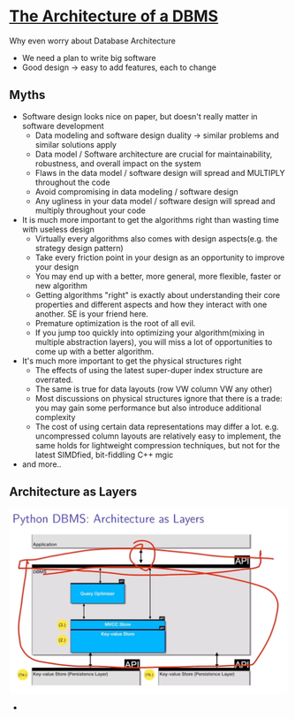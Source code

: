 # [The Architecture of a DBMS](https://www.youtube.com/watch?v=dz_42FSs7x4&list=WL&index=6)

Why even worry about Database Architecture

- We need a plan to write big software
- Good design -> easy to add features, each to change

## Myths

- Software design looks nice on paper, but doesn't really matter in software development
    - Data modeling and software design duality -> similar problems and similar solutions apply
    - Data model / Software architecture are crucial for maintainability, robustness, and overall impact on the
      system
    - Flaws in the data model / software design will spread and MULTIPLY throughout the code
    - Avoid compromising in data modeling / software design
    - Any ugliness in your data model / software design will spread and multiply throughout your code
- It is much more important to get the algorithms right than wasting time with useless design
    - Virtually every algorithms also comes with design aspects(e.g. the strategy design pattern)
    - Take every friction point in your design as an opportunity to improve your design
    - You may end up with a better, more general, more flexible, faster or new algorithm
    - Getting algorithms "right" is exactly about understanding their core properties and different aspects and
      how they interact with one another. SE is your friend here.
    - Premature optimization is the root of all evil.
    - If you jump too quickly into optimizing your algorithm(mixing in multiple abstraction layers), you will
      miss a lot of opportunities to come up with a better algorithm.
- It's much more important to get the physical structures right
    - The effects of using the latest super-duper index structure are overrated.
    - The same is true for data layouts (row VW column VW any other)
    - Most discussions on physical structures ignore that there is a trade: you may gain some performance but
      also introduce additional complexity
    - The cost of using certain data representations may differ a lot. e.g. uncompressed column layouts are
      relatively easy to implement, the same holds for lightweight compression techniques, but not for the
      latest SIMDfied, bit-fiddling C++ mgic 
- and more..


## Architecture as Layers 
![img.png](architecture_as_layers.png)

- 
